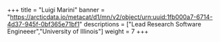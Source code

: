 +++
title = "Luigi Marini"
banner = "https://arcticdata.io/metacat/d1/mn/v2/object/urn:uuid:1fb000a7-6714-4d37-945f-0bf365e71bf1"
descriptions = ["Lead Research Software Engineeer","University of Illinois"]
weight = 7
+++
